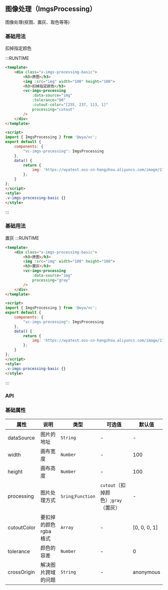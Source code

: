 ## 图像处理（ImgsProcessing）
图像处理(抠图、置灰、取色等等)

### 基础用法
扣掉指定颜色

:::RUNTIME
```html
<template>
	<div class="v-imgs-processing-basic">
		<h3>原图</h3>
		<img :src="img" width="100" height="100">
		<h3>扣掉指定颜色</h3>
		<vc-imgs-processing
			:data-source="img"
			:tolerance="90"
			:cutout-color="[255, 237, 113, 1]" 
			processing="cutout"
		/>
	</div>
</template>

<script>
import { ImgsProcessing } from '@wya/vc';
export default {
	components: {
		"vc-imgs-processing": ImgsProcessing
	},
	data() {
		return {
			img: 'https://wyatest.oss-cn-hangzhou.aliyuncs.com/image/172/20190812/112918/微信图片_20190624213255.jpg'
		};
	}
};
</script>
<style>
.v-imgs-processing-basic {}
</style>
```
:::

### 基础用法
置灰
:::RUNTIME
```html
<template>
	<div class="v-imgs-processing-basic">
		<h3>原图</h3>
		<img :src="img" width="100" height="100">
		<h3>置灰</h3>
		<vc-imgs-processing
			:data-source="img"
			processing="gray"
		/>
	</div>
</template>

<script>
import { ImgsProcessing } from '@wya/vc';
export default {
	components: {
		"vc-imgs-processing": ImgsProcessing
	},
	data() {
		return {
			img: 'https://wyatest.oss-cn-hangzhou.aliyuncs.com/image/172/20190812/112918/微信图片_20190624213255.jpg'
		};
	}
};
</script>
<style>
.v-imgs-processing-basic {}
</style>
```
:::

### API

### 基础属性

属性 | 说明 | 类型 | 可选值 | 默认值
---|---|---|---|---
dataSource | 图片的地址 | `String` | - | -
width | 画布宽度 | `Number` | - | 100
height | 画布高度 | `Number` | - | 100
processing | 图片处理方式 | `Sring`;`Function` | `cutout`（扣掉颜色）;`gray`（置灰） | -
cutoutColor | 要扣掉的颜色rgba格式 | `Array` | - | [0, 0, 0, 1]
tolerance | 颜色的容差 | `Number` | - | 0
crossOrigin | 解决图片跨域的问题 | `String` | - | anonymous


